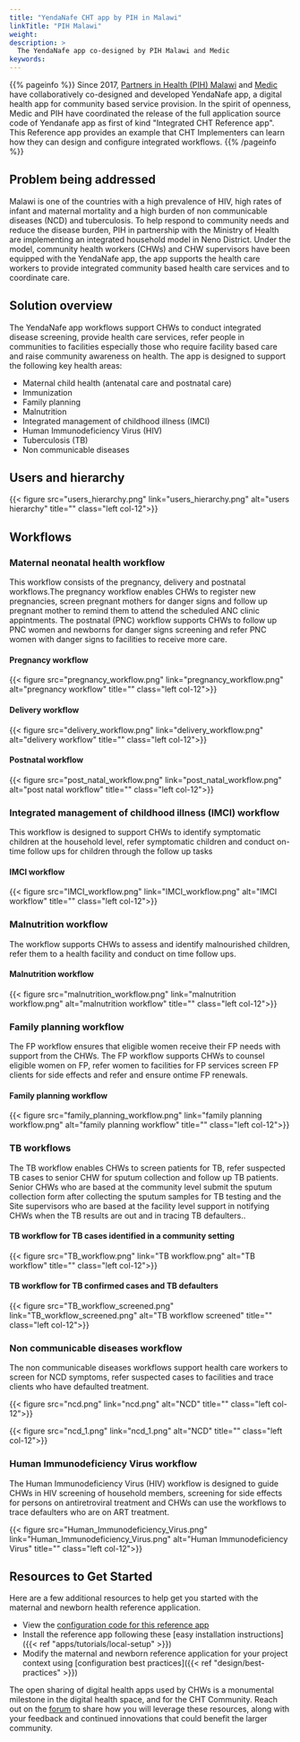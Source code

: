```yaml
---
title: "YendaNafe CHT app by PIH in Malawi"
linkTitle: "PIH Malawi"
weight:
description: >
  The YendaNafe app co-designed by PIH Malawi and Medic
keywords:  
---
```

{{% pageinfo %}}
Since 2017, [Partners in Health (PIH) Malawi](https://www.pih.org/country/malawi) and [Medic](https://medic.org/) have collaboratively co-designed and developed YendaNafe app, a digital health app for community based service provision. In the spirit of openness, Medic and PIH have coordinated the release of the full application source code of Yendanafe app as first of kind "Integrated CHT Reference app". This Reference app provides an example that CHT Implementers can learn how they can design and configure integrated workflows.
{{% /pageinfo %}}

## Problem being addressed
Malawi is one of the countries with a high prevalence of HIV, high rates of infant and maternal mortality and a high burden of non communicable diseases (NCD) and tuberculosis. To help respond to community needs and reduce the disease burden, PIH in partnership with the Ministry of Health are implementing an integrated household model in Neno District. Under the model, community health workers (CHWs) and CHW supervisors have been equipped with the YendaNafe app, the app supports the health care workers to provide integrated community based health care services and to coordinate care.

## Solution overview
The YendaNafe app workflows support CHWs to conduct integrated disease screening, provide health care services, refer people in communities to facilities especially those who require facility based care and raise community awareness on health. The app is designed to support the following key health areas:
* Maternal child health (antenatal care and postnatal care)
* Immunization
* Family planning
* Malnutrition
* Integrated management of childhood illness (IMCI)
* Human Immunodeficiency Virus (HIV)
* Tuberculosis (TB)
* Non communicable diseases


## Users and hierarchy

{{< figure src="users_hierarchy.png"  link="users_hierarchy.png" alt="users hierarchy" title="" class="left col-12">}}

## Workflows
### Maternal neonatal health workflow
This workflow consists of the pregnancy, delivery and postnatal workflows.The pregnancy workflow enables CHWs to register new pregnancies, screen pregnant mothers for danger signs and follow up pregnant mother to remind them to attend the scheduled ANC clinic appintments. The postnatal (PNC) workflow supports CHWs to follow up PNC women and newborns for danger signs screening and refer PNC women with danger signs to facilities to receive more care.

#### Pregnancy workflow

{{< figure src="pregnancy_workflow.png"  link="pregnancy_workflow.png" alt="pregnancy workflow" title="" class="left col-12">}}

#### Delivery workflow
{{< figure src="delivery_workflow.png"  link="delivery_workflow.png" alt="delivery workflow" title="" class="left col-12">}}

#### Postnatal workflow
{{< figure src="post_natal_workflow.png"  link="post_natal_workflow.png" alt="post natal workflow" title="" class="left col-12">}}

### Integrated management of childhood illness (IMCI) workflow
This workflow is designed to support CHWs to identify symptomatic children at the household level, refer symptomatic children and conduct on-time follow ups for children through the follow up tasks

#### IMCI workflow

{{< figure src="IMCI_workflow.png"  link="IMCI_workflow.png" alt="IMCI workflow" title="" class="left col-12">}}

### Malnutrition workflow
The workflow supports CHWs to assess and identify malnourished children, refer them to a health facility and conduct on time follow ups.

#### Malnutrition workflow

{{< figure src="malnutrition_workflow.png"  link="malnutrition workflow.png" alt="malnutrition workflow" title="" class="left col-12">}}


### Family planning workflow
The FP workflow ensures that eligible women receive their FP needs with support from the CHWs. The FP workflow supports CHWs to counsel eligible women on FP, refer women to facilities for FP services screen FP clients for side effects and refer and ensure ontime FP renewals.

#### Family planning workflow

{{< figure src="family_planning_workflow.png"  link="family planning workflow.png" alt="family planning workflow" title="" class="left col-12">}}


### TB workflows
The TB workflow enables CHWs to screen patients for TB, refer suspected TB cases to senior CHW for sputum collection and follow up TB patients. Senior CHWs who are based at the community level submit the sputum collection form after collecting the sputum samples for TB testing and the Site supervisors who are based at the facility level support in notifying CHWs when the TB results are out and in tracing TB defaulters..

#### TB workflow for TB cases identified in a community setting

{{< figure src="TB_workflow.png"  link="TB workflow.png" alt="TB workflow" title="" class="left col-12">}}

#### TB workflow for TB confirmed cases and TB defaulters

{{< figure src="TB_workflow_screened.png"  link="TB_workflow_screened.png" alt="TB workflow screened" title="" class="left col-12">}}

### Non communicable diseases workflow
The non communicable diseases workflows support health care workers to screen for NCD symptoms, refer suspected cases to facilities and trace clients who have defaulted treatment.

{{< figure src="ncd.png"  link="ncd.png" alt="NCD" title="" class="left col-12">}}

{{< figure src="ncd_1.png"  link="ncd_1.png" alt="NCD" title="" class="left col-12">}}

### Human Immunodeficiency Virus workflow
The Human Immunodeficiency Virus (HIV) workflow is designed to guide CHWs in HIV screening of household members, screening for side effects for persons on antiretroviral treatment and CHWs can use the workflows to trace defaulters who are on ART treatment.

{{< figure src="Human_Immunodeficiency_Virus.png"  link="Human_Immunodeficiency_Virus.png" alt="Human Immunodeficiency Virus" title="" class="left col-12">}}

## Resources to Get Started

Here are a few additional resources to help get you started with the maternal and newborn health reference application.

- View the [configuration code for this reference app](https://github.com/medic/cht-pih-malawi-app)
- Install the reference app following these [easy installation instructions]({{< ref "apps/tutorials/local-setup" >}})
- Modify the maternal and newborn reference application for your project context using [configuration best practices]({{< ref "design/best-practices" >}})

The open sharing of digital health apps used by CHWs is a monumental milestone in the digital health space, and for the CHT Community. Reach out on the [forum](https://forum.communityhealthtoolkit.org/) to share how you will leverage these resources, along with your feedback and continued innovations that could benefit the larger community.
